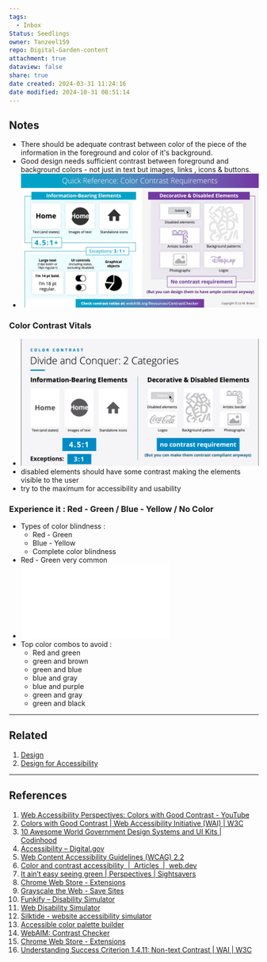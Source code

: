 ```yaml
---
tags:
  - Inbox
Status: Seedlings
owner: Tanzeel159
repo: Digital-Garden-content
attachment: true
dataview: false
share: true
date created: 2024-03-31 11:24:16
date modified: 2024-10-31 08:51:14
---
```

## Notes

- There should be adequate contrast between color of the piece of the information in the foreground and color of it's background.
- Good design needs sufficient contrast between foreground and background colors - not just in text but images, links , icons & buttons.
- ![Color Contrast.jpg](./Attachments/Color%20Contrast.jpg)

### Color Contrast Vitals

- ![Color Contrast.png](./Attachments/Color%20Contrast.png)
- disabled elements should have some contrast making the elements visible to the user
- try to the maximum for accessibility and usability

### Experience it : Red - Green / Blue - Yellow / No Color

- Types of color blindness :
	- Red - Green
	- Blue - Yellow
	- Complete color blindness
- Red - Green very common 
- ![Color Contrast.pdf](./Attachments/Color%20Contrast.pdf)
- Top color combos to avoid :
	- Red and green
	- green and brown
	- green and blue
	- blue and gray
	- blue and purple
	- green and gray
	- green and black









---
## Related

1) [Design](Design.md)
2) [Design for Accessibility](./Design%20for%20Accessibility.md)



---
## References

1) [Web Accessibility Perspectives: Colors with Good Contrast - YouTube](https://www.youtube.com/watch?v=Hui87z2Vx8o)
2) [Colors with Good Contrast | Web Accessibility Initiative (WAI) | W3C](https://www.w3.org/WAI/perspective-videos/contrast/)
3) [10 Awesome World Government Design Systems and UI Kits | Codinhood](https://codinhood.com/post/world-government-design-systems/)
4) [Accessibility – Digital.gov](https://digital.gov/topics/accessibility/)
5) [Web Content Accessibility Guidelines (WCAG) 2.2](https://www.w3.org/TR/WCAG22/#non-text-contrast)
6) [Color and contrast accessibility  |  Articles  |  web.dev](https://web.dev/articles/color-and-contrast-accessibility)
7) [It ain’t easy seeing green | Perspectives | Sightsavers](https://www.sightsavers.org/perspectives/2018/04/colour-blindness/)
8) [Chrome Web Store - Extensions](https://chrome.google.com/webstore/detail/colorblindly/floniaahmccleoclneebhhmnjgdfijgg/related?hl=en)
9) [Grayscale the Web - Save Sites](https://chrome.google.com/webstore/detail/grayscale-the-web-save-si/mblmpdpfppogibmoobibfannckeeleag?hl=en)
10) [Funkify – Disability Simulator](https://chrome.google.com/webstore/detail/funkify-%E2%80%93-disability-simu/ojcijjdchelkddboickefhnbdpeajdjg?hl=en)
11)  [Web Disability Simulator](https://chrome.google.com/webstore/detail/web-disability-simulator/olioanlbgbpmdlgjnnampnnlohigkjla?hl=en)
12) [Silktide - website accessibility simulator](https://chrome.google.com/webstore/detail/silktide-website-accessib/okcpiimdfkpkjcbihbmhppldhiebhhaf?hl=en)
13) [Accessible color palette builder](https://toolness.github.io/accessible-color-matrix/)
14) [WebAIM: Contrast Checker](https://webaim.org/resources/contrastchecker/)
15) [Chrome Web Store - Extensions](https://chrome.google.com/webstore/detail/colorblindly/floniaahmccleoclneebhhmnjgdfijgg/related?hl=en)
16) [Understanding Success Criterion 1.4.11: Non-text Contrast | WAI | W3C](https://www.w3.org/WAI/WCAG22/Understanding/non-text-contrast.html)

